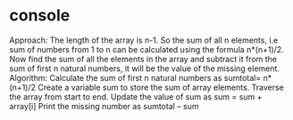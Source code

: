 # console
Approach: The length of the array is n-1. So the sum of all n elements, i.e sum of numbers from 1 to n can be calculated using the formula n*(n+1)/2. Now find the sum of all the elements in the array and subtract it from the sum of first n natural numbers, it will be the value of the missing element.
Algorithm: 
Calculate the sum of first n natural numbers as sumtotal= n*(n+1)/2
Create a variable sum to store the sum of array elements.
Traverse the array from start to end.
Update the value of sum as sum = sum + array[i]
Print the missing number as sumtotal – sum
